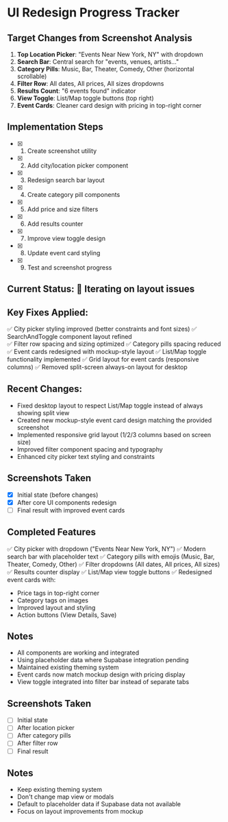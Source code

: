 # UI Redesign Progress Tracker

## Target Changes from Screenshot Analysis
1. **Top Location Picker**: "Events Near New York, NY" with dropdown
2. **Search Bar**: Central search for "events, venues, artists..."
3. **Category Pills**: Music, Bar, Theater, Comedy, Other (horizontal scrollable)
4. **Filter Row**: All dates, All prices, All sizes dropdowns
5. **Results Count**: "6 events found" indicator
6. **View Toggle**: List/Map toggle buttons (top right)
7. **Event Cards**: Cleaner card design with pricing in top-right corner

## Implementation Steps
- [x] 1. Create screenshot utility
- [x] 2. Add city/location picker component
- [x] 3. Redesign search bar layout
- [x] 4. Create category pill components
- [x] 5. Add price and size filters
- [x] 6. Add results counter
- [x] 7. Improve view toggle design
- [x] 8. Update event card styling
- [x] 9. Test and screenshot progress

## Current Status: 🔄 Iterating on layout issues

## Key Fixes Applied:
✅ City picker styling improved (better constraints and font sizes)
✅ SearchAndToggle component layout refined  
✅ Filter row spacing and sizing optimized
✅ Category pills spacing reduced
✅ Event cards redesigned with mockup-style layout
✅ List/Map toggle functionality implemented
✅ Grid layout for event cards (responsive columns)
✅ Removed split-screen always-on layout for desktop

## Recent Changes:
- Fixed desktop layout to respect List/Map toggle instead of always showing split view
- Created new mockup-style event card design matching the provided screenshot
- Implemented responsive grid layout (1/2/3 columns based on screen size)
- Improved filter component spacing and typography
- Enhanced city picker text styling and constraints

## Screenshots Taken
- [x] Initial state (before changes)
- [x] After core UI components redesign
- [ ] Final result with improved event cards

## Completed Features
✅ City picker with dropdown ("Events Near New York, NY")
✅ Modern search bar with placeholder text
✅ Category pills with emojis (Music, Bar, Theater, Comedy, Other)
✅ Filter dropdowns (All dates, All prices, All sizes)
✅ Results counter display
✅ List/Map view toggle buttons
✅ Redesigned event cards with:
  - Price tags in top-right corner
  - Category tags on images
  - Improved layout and styling
  - Action buttons (View Details, Save)

## Notes
- All components are working and integrated
- Using placeholder data where Supabase integration pending
- Maintained existing theming system
- Event cards now match mockup design with pricing display
- View toggle integrated into filter bar instead of separate tabs

## Screenshots Taken
- [ ] Initial state
- [ ] After location picker
- [ ] After category pills
- [ ] After filter row
- [ ] Final result

## Notes
- Keep existing theming system
- Don't change map view or modals
- Default to placeholder data if Supabase data not available
- Focus on layout improvements from mockup
